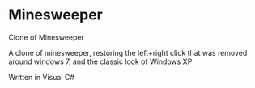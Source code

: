 # Minesweeper
Clone of Minesweeper

A clone of minesweeper, restoring the left+right click that was removed around windows 7, and the classic look of Windows XP

Written in Visual C#

